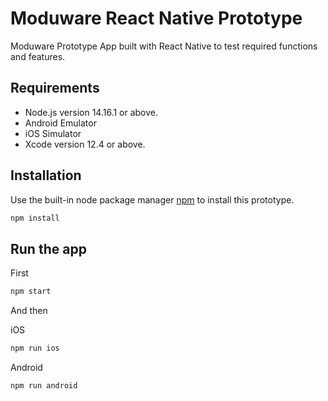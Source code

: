 # Moduware React Native Prototype

Moduware Prototype App built with React Native to test required functions and features.

## Requirements

* Node.js version 14.16.1 or above.
* Android Emulator
* iOS Simulator
* Xcode version 12.4 or above.

## Installation

Use the built-in node package manager [npm](https://nodejs.org) to install this prototype.

```bash
npm install
```

## Run the app

First 

```bash
npm start
```

And then

iOS
```bash
npm run ios
```

Android
```bash
npm run android
```